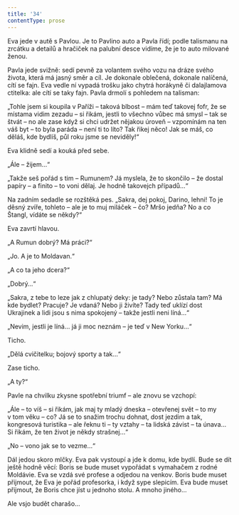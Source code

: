 ```yaml
---
title: '34'
contentType: prose
---
```


  

Eva jede v autě s Pavlou. Je to Pavlino auto a Pavla řídí; podle talis­manu na zrcátku a detailů a hračiček na palubní desce vidíme, že je to auto milované ženou.

Pavla jede svižně: sedí pevně za volantem svého vozu na dráze svého života, která má jasný směr a cíl. Je dokonale oblečená, dokonale nalíčená, cítí se fajn. Eva vedle ní vypadá trošku jako chytrá horákyně či dalajlamova ctitelka: ale cítí se taky fajn. Pavla drmolí s pohledem na talisman:

„Tohle jsem si koupila v Paříži – taková blbost – mám teď takovej fofr, že se místama vidim zezadu – si řikám, jestli to všechno vůbec má smysl – tak se štvát – no ale zase když si chci udržet nějakou úroveň – vzpomínám na ten váš byt – to byla paráda – není ti to líto? Tak řikej něco! Jak se máš, co děláš, kde bydlíš, půl roku jsme se neviděly!“

Eva klidně sedí a kouká před sebe.

„Ále – žijem…“

„Takže seš pořád s tim – Rumunem? Já myslela, že to skončilo – že dostal papíry – a finito – to voni dělaj. Je hodně takovejch případů…“

Na zadním sedadle se rozštěká pes. „Sakra, dej pokoj, Darino, lehni! To je děsný zvíře, tohleto – ale je to muj miláček – čo? Mršo jedňa? No a co Štangl, vídáte se někdy?“

Eva zavrtí hlavou.

„A Rumun dobrý? Má práci?“

„Jo. A je to Moldavan.“

„A co ta jeho dcera?“

„Dobrý…“

„Sakra, z tebe to leze jak z chlupatý deky: je tady? Nebo zůstala tam? Má kde bydlet? Pracuje? Je vdaná? Nebo ji živíte? Tady teď uklízí dost Ukrajinek a lidi jsou s nima spokojený – takže jestli neni líná…“

„Nevim, jestli je líná… já ji moc neznám – je teď v New Yorku…“

Ticho.

„Dělá cvičitelku; bojový sporty a tak…“

Zase ticho.

„A ty?“

Pavle na chvilku zkysne spotřební triumf – ale znovu se vzchopí:

„Ále – to víš – si řikám, jak maj ty mladý dneska – otevřenej svět – to my v tom věku – co? Já se to snažim trochu dohnat, dost jezdim a tak, kongresová turistika – ale řeknu ti – ty vztahy – ta lidská závist – ta únava… Si řikám, že ten život je někdy strašnej…“

„No – vono jak se to vezme…“

Dál jedou skoro mlčky. Eva pak vystoupí a jde k domu, kde bydlí. Bude se dít ještě hodně věcí: Boris se bude muset vypořádat s vymahačem z rodné Moldávie. Eva se vzdá své profese a odjedou na venkov. Boris bude muset přijmout, že Eva je pořád profesorka, i když sype slepicím. Eva bude muset přijmout, že Boris chce jíst u jednoho stolu. A mnoho jiného…

Ale vsjo budět charašo…
